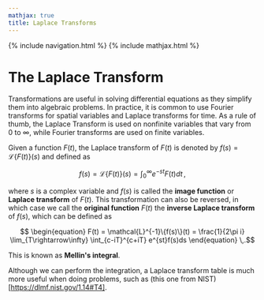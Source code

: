 ```yaml
---
mathjax: true
title: Laplace Transforms
---
```

{% include navigation.html %}
{% include mathjax.html %}

# The Laplace Transform

Transformations are useful in solving differential equations as they simplify them into algebraic problems. In practice, it is common to use Fourier transforms for spatial variables and Laplace transforms for time. As a rule of thumb, the Laplace Transform is used on nonfinite variables that vary from $0$ to $\infty$, while Fourier transforms are used on finite variables.

Given a function $F(t)$, the Laplace transform of $F(t)$ is denoted by $f(s) = \mathcal{L}\{F(t)\}(s)$ and defined as

$$ \begin{equation} f(s) = \mathcal{L}\{F(t)\}(s) = \int_{0}^{\infty} e^{-st}F(t)dt \end{equation} \,, $$

where $s$ is a complex variable and $f(s)$ is called the **image function** or **Laplace transform** of $F(t)$. This transformation can also be reversed, in which case we call the **original function** $F(t)$ the **inverse Laplace transform** of $f(s)$, which can be defined as

$$ \begin{equation} F(t) = \mathcal{L}^{-1}\{f(s)\}(t) = \frac{1}{2\pi i} \lim_{T\rightarrow\infty} \int_{c-iT}^{c+iT} e^{st}f(s)ds \end{equation} \,.$$

This is known as **Mellin's integral**. 

Although we can perform the integration, a Laplace transform table is much more useful when doing problems, such as (this one from NIST)[https://dlmf.nist.gov/1.14#T4].
